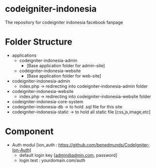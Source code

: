 # codeigniter-indonesia
The repository for codeigniter indonesia facebook fanpage

# Folder Structure
- applications
	- codeigniter-indonesia-admin
		- [Base application folder for admin-site]
	- codeigniter-indonesia-website
		- [Base application folder for web-site]
- codeigniter-indonesia-admin
	- index.php -> redirecting into codeigniter-indonesia-admin folder
- codeigniter-indonesia-website
	- index.php -> redirecting into codeigniter-indonesia-website folder
- codeigniter-indonesia-core-system
- codeigniter-indonesia-db -> to hold .sql file for this site
- codeigniter-indonesia-static -> to hold all static file [css,js,image,etc]

# Component

- Auth modul [ion_auth : https://github.com/benedmunds/CodeIgniter-Ion-Auth]
	- default login key [admin@admin.com, password]
	- login test : yourdomain.com/auth
